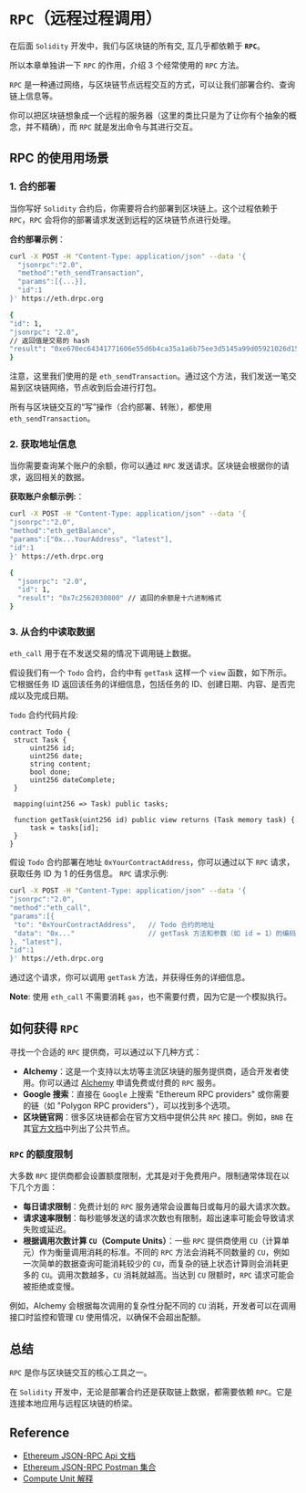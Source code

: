 # `RPC`（远程过程调用）

在后面 `Solidity` 开发中，我们与区块链的所有交, 互几乎都依赖于 **`RPC`**。

所以本章单独讲一下 `RPC` 的作用，介绍 3 个经常使用的 `RPC` 方法。

`RPC` 是一种通过网络，与区块链节点远程交互的方式，可以让我们部署合约、查询链上信息等。

你可以把区块链想象成一个远程的服务器（这里的类比只是为了让你有个抽象的概念，并不精确），而 `RPC` 就是发出命令与其进行交互。

## RPC 的使用用场景

### 1. 合约部署

当你写好 `Solidity` 合约后，你需要将合约部署到区块链上。这个过程依赖于 `RPC`，`RPC` 会将你的部署请求发送到远程的区块链节点进行处理。

**合约部署示例**：

```bash
curl -X POST -H "Content-Type: application/json" --data '{
  "jsonrpc":"2.0",
  "method":"eth_sendTransaction",
  "params":[{...}],
  "id":1
}' https://eth.drpc.org

{  
"id": 1,  
"jsonrpc": "2.0",  
// 返回值是交易的 hash
"result": "0xe670ec64341771606e55d6b4ca35a1a6b75ee3d5145a99d05921026d1527331"  
}
```

注意，这里我们使用的是 `eth_sendTransaction`。通过这个方法，我们发送一笔交易到区块链网络，节点收到后会进行打包。

所有与区块链交互的“写”操作（合约部署、转账），都使用 `eth_sendTransaction`。

### 2. 获取地址信息

当你需要查询某个账户的余额，你可以通过 `RPC` 发送请求。区块链会根据你的请求，返回相关的数据。

**获取账户余额示例:**：

```bash
curl -X POST -H "Content-Type: application/json" --data '{
"jsonrpc":"2.0",
"method":"eth_getBalance",
"params":["0x...YourAddress", "latest"],
"id":1
}' https://eth.drpc.org

{
  "jsonrpc": "2.0",
  "id": 1,
  "result": "0x7c2562030800" // 返回的余额是十六进制格式
}
```

### 3. 从合约中读取数据

`eth_call` 用于在不发送交易的情况下调用链上数据。

假设我们有一个 `Todo` 合约，合约中有 `getTask` 这样一个 `view` 函数，如下所示。它根据任务 ID 返回该任务的详细信息，包括任务的 ID、创建日期、内容、是否完成以及完成日期。

`Todo` 合约代码片段:

```solidity
contract Todo {
 struct Task {
     uint256 id;
     uint256 date;
     string content;
     bool done;
     uint256 dateComplete;
 }

 mapping(uint256 => Task) public tasks;

 function getTask(uint256 id) public view returns (Task memory task) {
     task = tasks[id];
 }
}
```

假设 `Todo` 合约部署在地址 `0xYourContractAddress`，你可以通过以下 `RPC` 请求，获取任务 ID 为 1 的任务信息。
`RPC` 请求示例:

```bash
curl -X POST -H "Content-Type: application/json" --data '{
"jsonrpc":"2.0",
"method":"eth_call",
"params":[{
 "to": "0xYourContractAddress",   // Todo 合约的地址
 "data": "0x..."                  // getTask 方法和参数（如 id = 1）的编码
}, "latest"],
"id":1
}' https://eth.drpc.org
```

通过这个请求，你可以调用 `getTask` 方法，并获得任务的详细信息。

**Note**: 使用 `eth_call` 不需要消耗 `gas`，也不需要付费，因为它是一个模拟执行。

## 如何获得 `RPC`

寻找一个合适的 `RPC` 提供商，可以通过以下几种方式：

- **Alchemy**：这是一个支持以太坊等主流区块链的服务提供商，适合开发者使用。你可以通过 [Alchemy](https://www.alchemy.com) 申请免费或付费的 `RPC` 服务。
- **Google 搜索**：直接在 `Google` 上搜索 "Ethereum RPC providers" 或你需要的链（如 "Polygon RPC providers"），可以找到多个选项。
- **区块链官网**：很多区块链都会在官方文档中提供公共 `RPC` 接口。例如，`BNB` 在其[官方文档](https://docs.bnbchain.org/bnb-greenfield/for-developers/network-endpoint/endpoints/?h=rpc)中列出了公共节点。

### `RPC` 的额度限制

大多数 `RPC` 提供商都会设置额度限制，尤其是对于免费用户。限制通常体现在以下几个方面：

- **每日请求限制**：免费计划的 `RPC` 服务通常会设置每日或每月的最大请求次数。
- **请求速率限制**：每秒能够发送的请求次数也有限制，超出速率可能会导致请求失败或延迟。
- **根据调用次数计算 `CU`（Compute Units）**：一些 `RPC` 提供商使用 `CU`（计算单元）作为衡量调用消耗的标准。不同的 `RPC` 方法会消耗不同数量的 `CU`，例如一次简单的数据查询可能消耗较少的 `CU`，而复杂的链上状态计算则会消耗更多的 `CU`。调用次数越多，`CU` 消耗就越高。当达到 `CU` 限额时，`RPC` 请求可能会被拒绝或变慢。

例如，Alchemy 会根据每次调用的复杂性分配不同的 `CU` 消耗，开发者可以在调用接口时监控和管理 `CU` 使用情况，以确保不会超出配额。

## 总结

`RPC` 是你与区块链交互的核心工具之一。

在 `Solidity` 开发中，无论是部署合约还是获取链上数据，都需要依赖 `RPC`。它是连接本地应用与远程区块链的桥梁。

## Reference

- [Ethereum JSON-RPC Api 文档](https://ethereum.org/en/developers/docs/apis/json-rpc/)
- [Ethereum JSON-RPC Postman 集合](https://www.postman.com/zhangen69/public/folder/oz4nbru/eth)
- [Compute Unit 解释](https://docs.alchemy.com/reference/compute-unit-costs)
